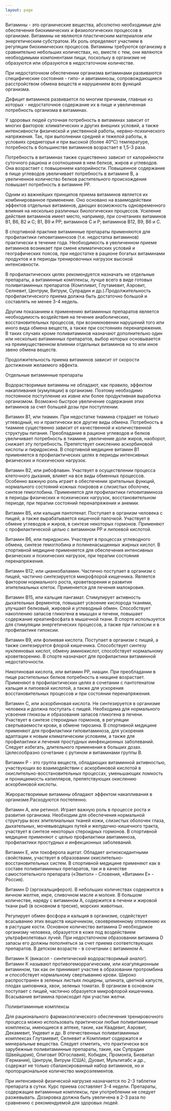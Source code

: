 ```yaml
---
layout: page
---
```

Витамины - это органические вещества, абсолютно необходимые для обеспечения биохимических и физиологических процессов в организме. Витамины не являются пластическим материалом или энергетическим субстратом. Их роль определяют участием в регуляции биохимических процессов. Витамины требуются организму в сравнительно небольших количествах, но, вместе с тем, они являются необходимыми компонентами пищи, поскольку в организме не образуются или образуются в недостаточном количестве.

При недостаточном обеспечении организма витаминами развиваются специфические состояния - гипо- и авитаминозы, сопровождающиеся расстройством обмена веществ и нарушением всех функций организма.

Дефицит витаминов развивается по многим причинам, главные из которых - недостаточное содержание их в пище и увеличенная потребность организма в витаминах.

У здоровых людей суточная потребность в витаминах зависит от многих факторов: климатических и других внешних условий, а также интенсивности физической и умственной работы, нервно-психического напряжения. Так, при выполнении средней и тяжелой работы, в условиях среднегорья и при высокой (более 40°С) температуре, потребность в большинстве витаминов возрастает в 1,5-3 раза.

Потребность в витаминах также существенно зависит от калорийности суточного рациона и соотношения в нем белков, жиров и углеводов. Она возрастает с повышением калорийности. Повышенное содержание в пище углеводов увеличивает потребность в витамине В, а увеличенное количество белков растительного происхождения повышает потребность в витамине РР.

Одним из важнейших принципов приема витаминов является их комбинированное применение. Оно основано на взаимодействии эффектов отдельных витаминов, дающих возможность одновременного влияния на несколько различных биологических процессов. Усиление действия витаминов имеет место, например, при сочетаниях витаминов В1, В6, В2 и С; В1, В9 и РР; витаминов С и Р; витаминов В12, В9, В6 и С.

В спортивной практике витаминные препараты применяются для профилактики гиповитаминозов (т.е. недостатка витаминов) практически в течение года. Необходимость в увеличенном приеме витаминов возникает при смене климатических условий и географических поясов, при недостатке в рационе богатых витаминами продуктов и в периоды тренировочных нагрузок высокой интенсивности.

В профилактических целях рекомендуется назначать не отдельные препараты, а витаминные комплексы, лучше всего в виде готовых поливитаминных препаратов (Компливит, Глутамевит, Аэровит, Селневит, Центрум, Витрум, Супрадин и др.).Продолжительность профилактического приема должна быть достаточно большой и составлять не менее 3-4 недель.

Другим показанием к применению витаминных препаратов является необходимость воздействия на течение анаболических, восстановительных процессов, при возникновении нарушений того или иного вида обмена веществ, а также при состояниях перенапряжения. В таких случаях кроме поливитаминов назначают дополнительно один или несколько витаминных препаратов, выбор которых основывается на преимущественном влиянии отдельных витаминов на то или иное звено обмена веществ.

Продолжительность приема витаминов зависит от скорости достижения желаемого эффекта.

Отдельные витаминные препараты

Водорастворимые витамины не обладают, как правило, эффектом накапливания (кумуляции) в организме. Поэтому необходимо постоянное поступление их извне или более продуктивная выработка организмом. Возможно быстрое увеличение содержания этих витаминов за счет большей дозы при поступлении.

Витамин В1, или тиамин. При недостатке тиамина страдает не только углеводный, но и практически все дру­гие виды обмена. Потребность в тиамине существенно зависит от качественной и количественной структуры питания. Преобладание в рационе углеводов и белков увеличивает потребность в тиамине, увеличение доли жиров, наоборот, снижает эту потребность. Препятствует окислению аскорбиновой кислоты и пиридоксина. В спортивной медицине витамин В1 применяется в профилактических целях в периоды интенсивных физических и психических нагрузок.

Витамин В2, или рибофлавин. Участвует в осуществлении процесса клеточного дыхания, влияет на все виды обменных процессов. Особенно важную роль играет в обеспечении зрительных функций, нормального состояний кожных покровов и слизистых оболочек, синтезе гемоглобина. Применяется для профилактики гиповитаминоза в периоды физических и психических нагрузок, восстановительном периоде, при терапии состояний перенапряжения и анемии.

Витамин В5, или кальция пантотенат. Поступает в организм человека с пищей, а также вырабатывается кишечной палочкой. Участвует в обмене углеводов и жиров, в синтезе некоторых гормонов. Применяют с профилактической целью с витамином РР и липоевой кислотой.

Витамин В6, или пиридоксин. Участвует в процессах углеводного обмена, синтезе гемоглобина и полиненасыщенных жирных кислот. В спортивной медицине применяется для обеспечения интенсивных физических и психических нагрузок, при терапии состояния перенапряжения.

Витамин В12; или цианкобаламин. Частично поступает в организм с пищей, частично синтезируется микрофлорой кищечника. Является фактором нормального роста, кроветворения и развития эпителиальных клеток. Применяется для лечения малокровия.

Витамин В15, или кальция пангамат. Стимулирует активность дыхательных ферментов, повышает усвоение кислорода тканями, улучшает белковый, жировой и углеводный обмен. Способствует накоплению запасов гликогена в мышцах и печени, повышает содержание креатинфосфата в мышечной ткани. В спорте используется для стимуляции энергетических процессов, а также при гипоксии и в профилактике гипоксии.

Витамин В9, или фолиевая кислота. Поступает в организм с пищей, а также синтезируется флорой кишечника. Способствует синтезу нуклеиновых кислот, обмену аминокислот, способствует нормальному кроветворению. В спорте назначают для профилактики витаминной недостаточности.

Никотиновая кислота, или витамин РР, ниацин. При преобладании в пище растительных белков потребность в ниацине возрастает. Применяют в профилактических целях в сочетании с пантотенатом кальция и липоевой кислотой, а также для ускорения восстановительных процессов и при состоянии перенапряжения.

Витамин С, или аскорбиновая кислота. Не синтезируется в организме человека и должна поступать с пищей. Необходима для нормального усвоения глюкозы и образования запасов гликогена в печени. Участвует в синтезе стероидных гормонов, в регуляции свертываемости крови, в обмене тирозина. В спортивной медицине применяют для профилактики гиповитаминоза, для ускорения адаптации к новым климатическим условиям, а также для профилактики и лечения простудных иинфекционных заболеваний. Следует избегать, длительного применения в больших дозах. Целесообразно сочетание с рутином и витаминами группы В.

Витамин Р - это группа веществ, обладающих витаминной активностью, участвующих во взаимодействии с аскорбиновой кислотой в окислительно-восстановительных процессах, уменьшающих ломкость и проницаемость капилляров, препятствующих окислению аскорбиновой кислоты.

Жирорастворимые витамины обладают эффектом накапливания в организме.Расходуются постепенно.

Витамин А, или ретинол. Играет важную роль в процессе роста и развития организма. Необходим для обеспечения нормальной структуры всех эпителиальных тканей кожи, слизистых оболочек глаза, дыхательных, мочевыводящих путей и желудочно-кишечного тракта, участвует в синтезе некоторых стероидных гормонов. В спортивной медицине применяют с целью профилактики авитаминоза, профилактики простудных и инфекционных заболеваний.

Витамин Е, или токоферола ацетат. Обладает антиоксидантными свойствами, участвует в образовании окислительно-восстановительных систем. В спортивной медицине применяют как в составе поливитаминных препаратов, так и в качестве самостоятельного препарата («Эвитол» - Словения, «Витамин Е» - Россия).

Витамин D (эргокальциферол). В небольших количествах содержится в яичном желтке, икре, сливочном масле и молоке. В большом количестве, наряду с витамином А, содержится в печени и жировой ткани рыб (в основном в треске), морских животных.

Регулирует обмен фосфора и кальция в организме, содействует всасыванию этих веществ кишечником, своевременному отложению их в растущие кости. Основное количество витамина D необходимое организму человека, образуется в коже под воздействием ультрафиолетовых лучей. При недостаточном образовании витамина D запасы его должны пополняться за счет приема соответствующих препаратов. В детском возрасте - в сочетании с витамином А.

Витамин К (викасол - синтетический водорастворимый аналог). Витамин К называют противогеморрагическим, или коагуляционным витамином, так как он принимает участие в образовании протромбина и способствует нормальному свертыванию крови. Широко распространен в зеленых листьях люцерны, шпината, цветной капусте, плодах шиповника, хвои, зеленых томатах. В организм в основном поступает с пищей, частично образуется микрофлорой кишечника. Всасывание витамина происходит при участии желчи.

Поливитаминные комплексы

Для рационального фармакологического обеспечения тренировочного процесса можно использовать практически любые поливитаминные комплексы, имеющиеся в аптеке, такие, как Квадевит, Аэровит, Декамевит, Ундевит и др. В отечественных поливитаминных комплексах Глутамевит, Селневит и Компливит содержатся и минеральные вещества. Следует отметить, что практически все зарубежные поливитаминные препараты, такие, как Супрадин (Швейцария), Олиговит (Югославия), Кобидек, Промонта, Биовитал (Германия), Центрум, Витрум (США), Дуовит, Мультитабс и др., содержат не только сбалансированный набор витаминов, но и пропорциональное количество микроэлементов.

При интенсивной физической нагрузке назначается по 2-3 таблетки препарата в сутки. Курс приема составляет 3-4 недели. Препараты, содержащие витаминные комплексы, при употреблении не следует разжевывать. Дозировка должна быть увеличена в 2-3 раза по сравнению с рекомендуемой для здоровых людей.